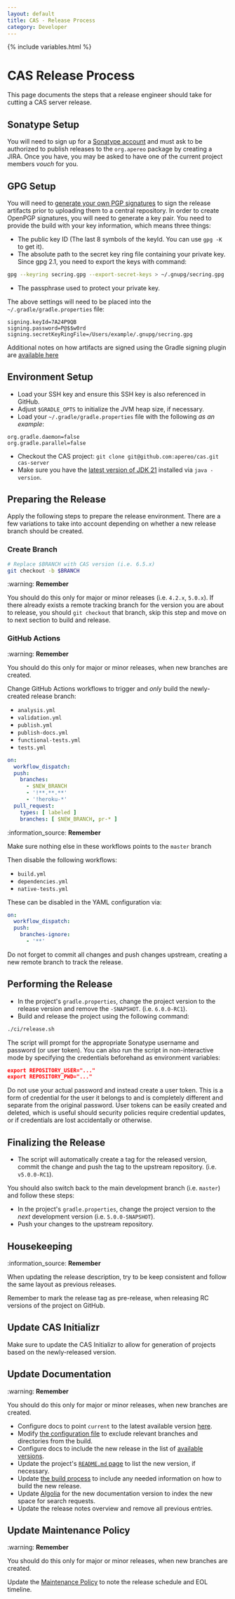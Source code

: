 ```yaml
---
layout: default
title: CAS - Release Process
category: Developer
---
```


{% include variables.html %}

# CAS Release Process

This page documents the steps that a release engineer should take for cutting a CAS server release. 

## Sonatype Setup

You will need to sign up for a [Sonatype account](https://central.sonatype.org/pages/ossrh-guide.html) and must ask 
to be authorized to publish releases to the `org.apereo` package by creating a JIRA. Once you have, you may be asked to have one of the
current project members *vouch* for you. 

## GPG Setup

You will need to [generate your own PGP signatures](https://blog.sonatype.com/2010/01/how-to-generate-pgp-signatures-with-maven/) to 
sign the release artifacts prior to uploading them to a central repository. In order to create OpenPGP signatures, you will 
need to generate a key pair. You need to provide the build with your key information, which means three things:

- The public key ID (The last 8 symbols of the keyId. You can use `gpg -K` to get it).
- The absolute path to the secret key ring file containing your private key. Since gpg 2.1, you need to export the keys with command:

```bash
gpg --keyring secring.gpg --export-secret-keys > ~/.gnupg/secring.gpg
```

- The passphrase used to protect your private key.

The above settings will need to be placed into the `~/.gradle/gradle.properties` file:

```properties
signing.keyId=7A24P9QB
signing.password=P@$$w0rd
signing.secretKeyRingFile=/Users/example/.gnupg/secring.gpg
```

Additional notes on how artifacts are signed using the Gradle 
signing plugin are [available here](https://docs.gradle.org/current/userguide/signing_plugin.html)

## Environment Setup

- Load your SSH key and ensure this SSH key is also referenced in GitHub.
- Adjust `$GRADLE_OPTS` to initialize the JVM heap size, if necessary.
- Load your `~/.gradle/gradle.properties` file with the following *as an example*:

```properties
org.gradle.daemon=false
org.gradle.parallel=false
```

- Checkout the CAS project: `git clone git@github.com:apereo/cas.git cas-server`
- Make sure you have the [latest version of JDK 21](https://openjdk.java.net/projects/jdk/21/) installed via `java -version`. 

## Preparing the Release

Apply the following steps to prepare the release environment. There are a few variations to take into account depending on whether
a new release branch should be created. 

### Create Branch

```bash
# Replace $BRANCH with CAS version (i.e. 6.5.x)
git checkout -b $BRANCH
```

<div class="alert alert-warning">:warning: <strong>Remember</strong><p>You should do this only for major or minor 
releases (i.e. <code>4.2.x</code>, <code>5.0.x</code>).
If there already exists a remote tracking branch for the version you are about to release, you should <code>git checkout</code> that branch, 
skip this step and move on to next section to build and release.</p></div>

### GitHub Actions

<div class="alert alert-warning">:warning: <strong>Remember</strong><p>You should do this only for major or minor 
releases, when new branches are created.</p></div>
 
Change GitHub Actions workflows to trigger and *only* build the newly-created release branch:

* `analysis.yml`
* `validation.yml`
* `publish.yml`
* `publish-docs.yml`
* `functional-tests.yml`
* `tests.yml`
      
```yaml
on:
  workflow_dispatch:
  push:
    branches:
      - $NEW_BRANCH
      - '!**.**.**'
      - '!heroku-*'
  pull_request:
    types: [ labeled ]
    branches: [ $NEW_BRANCH, pr-* ]
```

<div class="alert alert-warning">:information_source: <strong>Remember</strong><p>Make sure nothing else in these workflows
points to the <code>master</code> branch</p></div>

Then disable the following workflows:

- `build.yml`
- `dependencies.yml`
- `native-tests.yml`

These can be disabled in the YAML configuration via:

```yaml
on:
  workflow_dispatch:  
  push:
    branches-ignore:
      - '**'
```

Do not forget to commit all changes and push changes upstream, creating a new remote branch to track the release.

## Performing the Release 

- In the project's `gradle.properties`, change the project version to the release version and remove the `-SNAPSHOT`. (i.e. `6.0.0-RC1`). 
- Build and release the project using the following command:

```bash
./ci/release.sh
```

The script will prompt for the appropriate Sonatype username and password (or user token). You can also run the script in non-interactive
mode by specifying the credentials beforehand as environment variables:

```json
export REPOSITORY_USER="..."
export REPOSITORY_PWD="..."
```

Do not use your actual password and instead create a user token. This is a form of credential for the user 
it belongs to and is completely different and separate from the original password. User tokens can be easily 
created and deleted, which is useful should security policies require credential updates, or 
if credentials are lost accidentally or otherwise.

## Finalizing the Release

- The script will automatically create a tag for the released version, commit the change and push the tag to the upstream repository. (i.e. `v5.0.0-RC1`).

You should also switch back to the main development branch (i.e. `master`) and follow these steps:

- In the project's `gradle.properties`, change the project version to the *next* development version (i.e. `5.0.0-SNAPSHOT`). 
- Push your changes to the upstream repository. 

## Housekeeping

<div class="alert alert-info">:information_source: <strong>Remember</strong><p>When updating the release description, try to be keep 
consistent and follow the same layout as previous releases.</p></div>

Remember to mark the release tag as pre-release, when releasing RC versions of the project on GitHub. 

## Update CAS Initializr

Make sure to update the CAS Initializr to allow for generation of projects
based on the newly-released version.

## Update Documentation

<div class="alert alert-warning">:warning: <strong>Remember</strong><p>You should do this only for major or minor releases, when new branches are created.</p></div>

- Configure docs to point `current` to the latest available version [here](https://github.com/apereo/cas/blob/gh-pages/current/index.html).
- Modify [the configuration file](https://github.com/apereo/cas/blob/master/docs/cas-server-documentation/_config.yml) to exclude relevant branches and directories from the build. 
- Configure docs to include the new release in the list of [available versions](https://github.com/apereo/cas/blob/master/docs/cas-server-documentation/_layouts/default.html).
- Update the project's [`README.md` page](https://github.com/apereo/cas/blob/master/README.md) to list the new version, if necessary.
- Update [the build process](Build-Process.html) to include any needed information on how to build the new release.
- Update [Algolia](https://crawler.algolia.com/) for the new documentation version to index the new space for search requests.
- Update the release notes overview and remove all previous entries.

## Update Maintenance Policy

<div class="alert alert-warning">:warning: <strong>Remember</strong><p>You should do this only for major or minor releases, when new branches are created.</p></div>

Update the [Maintenance Policy](https://github.com/apereo/cas/edit/gh-pages/developer/Maintenance-Policy.md/) to note 
the release schedule and EOL timeline.
